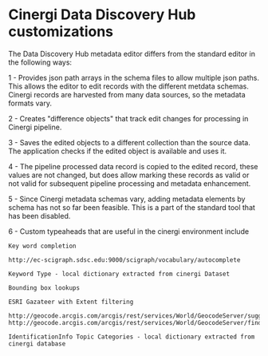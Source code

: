 # Cinergi Data Discovery Hub customizations

The Data Discovery Hub metadata editor differs from the standard editor in the following ways:

1 - Provides json path arrays in the schema files to allow multiple json paths. This allows the editor to edit records with 
    the different metdata schemas. Cinergi records are harvested from many data sources, so the metadata formats vary.
    
2 - Creates "difference objects" that track edit changes for processing in Cinergi pipeline.

3 - Saves the edited objects to a different collection than the source data.  The application checks if the edited object
    is available and uses it.
    
4 - The pipeline processed data record is copied to the edited record, these values are not changed, but does allow
    marking these records as valid or not valid for subsequent pipeline processing and metadata enhancement.
    
5 - Since Cinergi metadata schemas vary, adding metadata elements by schema has not so far been feasible.  This is 
    a part of the standard tool that has been disabled.
    
6 - Custom typeaheads that are useful in the cinergi environment include

    Key word completion 
    
    http://ec-scigraph.sdsc.edu:9000/scigraph/vocabulary/autocomplete
    
    Keyword Type - local dictionary extracted from cinergi Dataset
    
    Bounding box lookups
    
    ESRI Gazateer with Extent filtering
    
    http://geocode.arcgis.com/arcgis/rest/services/World/GeocodeServer/suggest
    http://geocode.arcgis.com/arcgis/rest/services/World/GeocodeServer/findAddressCandidatesQQQsingleLine
    
    IdentificationInfo Topic Categories - local dictionary extracted from cinergi database
    
    
    
    
    
    
    
